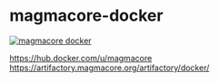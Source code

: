 # magmacore-docker

[![magmacore docker](https://github.com/ShubhamTatvamasi/magmacore-docker/actions/workflows/magmacore-docker.yml/badge.svg)](https://github.com/ShubhamTatvamasi/magmacore-docker/actions/workflows/magmacore-docker.yml)

https://hub.docker.com/u/magmacore \
https://artifactory.magmacore.org/artifactory/docker/

